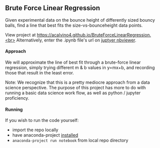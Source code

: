 ## Brute Force Linear Regression

Given experimental data on the bounce height of differently sized bouncy balls, find a line that best fits the size-vs-bounceheight data points.

View project at https://acalvino4.github.io/BruteForceLinearRegression.<br>
Alternatively, enter the .ipynb file's url on [juptyer nbviewer](https://nbviewer.jupyter.org/).

#### Approach

We will approximate the line of best fit through a brute-force linear regression, simply trying different m & b values in y=mx+b, and recording those that result in the least error.

Note: We recognize that this is a pretty mediocre approach from a data science perspective. The purpose of this project has more to do with running a basic data science work flow, as well as python / jupyter proficiency.

#### Running

If you wish to run the code yourself:
* import the repo locally
* have anaconda-project [installed](https://anaconda-project.readthedocs.io/en/latest/install.html)
* `anaconda-project run notebook` from local repo directory
